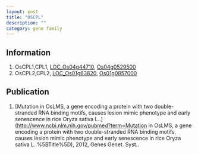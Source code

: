 ```yaml
---
layout: post
title: "OSCPL"
description: ""
category: gene family
---
```


## Information
1. OsCPL1,CPL1, [LOC_Os04g44710](http://rice.plantbiology.msu.edu/cgi-bin/ORF_infopage.cgi?orf=LOC_Os04g44710), [Os04g0529500](http://rapdb.dna.affrc.go.jp/viewer/gbrowse_details/irgsp1?name=Os04g0529500)
2. OsCPL2,CPL2, [LOC_Os01g63820](http://rice.plantbiology.msu.edu/cgi-bin/ORF_infopage.cgi?orf=LOC_Os01g63820), [Os01g0857000](http://rapdb.dna.affrc.go.jp/viewer/gbrowse_details/irgsp1?name=Os01g0857000)

## Publication
1. [Mutation in OsLMS, a gene encoding a protein with two double-stranded RNA binding motifs, causes lesion mimic phenotype and early senescence in rice Oryza sativa L..](http://www.ncbi.nlm.nih.gov/pubmed?term=Mutation in OsLMS, a gene encoding a protein with two double-stranded RNA binding motifs, causes lesion mimic phenotype and early senescence in rice Oryza sativa L..%5BTitle%5D), 2012, Genes Genet. Syst..


